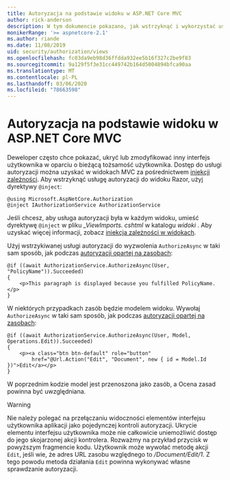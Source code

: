 ```yaml
---
title: Autoryzacja na podstawie widoku w ASP.NET Core MVC
author: rick-anderson
description: W tym dokumencie pokazano, jak wstrzyknąć i wykorzystać usługę autoryzacji wewnątrz widoku ASP.NET Core Razor.
monikerRange: '>= aspnetcore-2.1'
ms.author: riande
ms.date: 11/08/2019
uid: security/authorization/views
ms.openlocfilehash: fc03da9eb98d36ffdda932ee5b16f327c2be9f83
ms.sourcegitcommit: 9a129f5f3e31cc449742b164d5004894bfca90aa
ms.translationtype: MT
ms.contentlocale: pl-PL
ms.lasthandoff: 03/06/2020
ms.locfileid: "78663598"
---
```

# <a name="view-based-authorization-in-aspnet-core-mvc"></a>Autoryzacja na podstawie widoku w ASP.NET Core MVC

Deweloper często chce pokazać, ukryć lub zmodyfikować inny interfejs użytkownika w oparciu o bieżącą tożsamość użytkownika. Dostęp do usługi autoryzacji można uzyskać w widokach MVC za pośrednictwem [iniekcji zależności](xref:fundamentals/dependency-injection). Aby wstrzyknąć usługę autoryzacji do widoku Razor, użyj dyrektywy `@inject`:

```cshtml
@using Microsoft.AspNetCore.Authorization
@inject IAuthorizationService AuthorizationService
```

Jeśli chcesz, aby usługa autoryzacji była w każdym widoku, umieść dyrektywę `@inject` w pliku *_ViewImports. cshtml* w katalogu *widoki* . Aby uzyskać więcej informacji, zobacz [iniekcja zależności w widokach](xref:mvc/views/dependency-injection).

Użyj wstrzykiwanej usługi autoryzacji do wyzwolenia `AuthorizeAsync` w taki sam sposób, jak podczas [autoryzacji opartej na zasobach](xref:security/authorization/resourcebased#security-authorization-resource-based-imperative):

```cshtml
@if ((await AuthorizationService.AuthorizeAsync(User, "PolicyName")).Succeeded)
{
    <p>This paragraph is displayed because you fulfilled PolicyName.</p>
}
```

W niektórych przypadkach zasób będzie modelem widoku. Wywołaj `AuthorizeAsync` w taki sam sposób, jak podczas [autoryzacji opartej na zasobach](xref:security/authorization/resourcebased#security-authorization-resource-based-imperative):

```cshtml
@if ((await AuthorizationService.AuthorizeAsync(User, Model, Operations.Edit)).Succeeded)
{
    <p><a class="btn btn-default" role="button"
        href="@Url.Action("Edit", "Document", new { id = Model.Id })">Edit</a></p>
}
```

W poprzednim kodzie model jest przenoszona jako zasób, a Ocena zasad powinna być uwzględniana.

> [!WARNING]
> Nie należy polegać na przełączaniu widoczności elementów interfejsu użytkownika aplikacji jako pojedynczej kontroli autoryzacji. Ukrycie elementu interfejsu użytkownika może nie całkowicie uniemożliwić dostęp do jego skojarzonej akcji kontrolera. Rozważmy na przykład przycisk w powyższym fragmencie kodu. Użytkownik może wywołać metodę akcji `Edit`, jeśli wie, że adres URL zasobu względnego to */Document/Edit/1*. Z tego powodu metoda działania `Edit` powinna wykonywać własne sprawdzanie autoryzacji.
